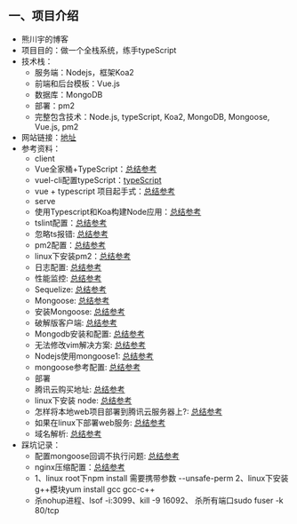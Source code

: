 ## 一、项目介绍
- 熊川宇的博客
- 项目目的：做一个全栈系统，练手typeScript
- 技术栈：
    - 服务端：Nodejs，框架Koa2
    - 前端和后台模板：Vue.js
    - 数据库：MongoDB
    - 部署：pm2
    - 完整包含技术：Node.js, typeScript, Koa2, MongoDB, Mongoose, Vue.js, pm2
- 网站链接：<a href="http://lovebhs.xyz/guide">地址</a>
- 参考资料：
    - client
    - Vue全家桶+TypeScript：<a href="https://www.jianshu.com/p/6c064270691f">总结参考</a>
    - vuel-cli配置typeScript：<a href="https://github.com/vuejs/vue-cli/tree/dev/packages/%40vue/cli-plugin-typescript">typeScript</a>
    - vue + typescript 项目起手式：<a href="https://segmentfault.com/a/1190000011744210?utm_source=tag-newest">总结参考</a>
    - serve
    - 使用Typescript和Koa构建Node应用：<a href="https://www.jianshu.com/p/1a91f36e5153">总结参考</a>
    - tslint配置：<a href="https://mssn.midea.com/ask/?/article/244">总结参考</a>
    - 忽略ts报错: <a href="https://www.cnblogs.com/samxiong/p/11375058.html">总结参考</a>
    - pm2配置：<a href="https://www.jianshu.com/p/70ced477e5bd">总结参考</a>
    - linux下安装pm2：<a href="https://my.oschina.net/u/2252639/blog/1798667">总结参考</a>
    - 日志配置: <a href="https://github.com/log4js-node/log4js-node">总结参考</a>
    - 性能监控: <a href="https://www.cnblogs.com/fundebug/p/8633211.html">总结参考</a>
    - Sequelize: <a href="https://www.jianshu.com/p/c148a3e9e39b">总结参考</a>
    - Mongoose: <a href="https://www.jianshu.com/p/c148a3e9e39b">总结参考</a>
    - 安装Mongoose: <a href="https://www.runoob.com/mongodb/mongodb-osx-install.html">总结参考</a>
    - 破解版客户端: <a href="https://xclient.info/s/navicat-for-mongodb.html">总结参考</a>
    - Mongodb安装和配置: <a href="https://www.jianshu.com/p/f905a9a7fa1f">总结参考</a>
    - 无法修改vim解决方案: <a href="https://www.jianshu.com/p/fd02aed430fd">总结参考</a>
    - Nodejs使用mongoose1: <a href="https://segmentfault.com/a/1190000008245062">总结参考</a>
    - mongoose参考配置: <a href="https://www.jianshu.com/p/210d3f55af17">总结参考</a>
    - 部署
    - 腾讯云购买地址: <a href="https://cloud.tencent.com/act/seckill?from=11091">总结参考</a>
    - linux下安装 node: <a href="https://www.jianshu.com/p/8cdbe4f4b533">总结参考</a>
    - 怎样将本地web项目部署到腾讯云服务器上?: <a href="https://www.jianshu.com/p/910eda312de7">总结参考</a>
    - 如果在linux下部署web服务: <a href="https://blog.csdn.net/zhydream77/article/details/79683912">总结参考</a>
    - 域名解析: <a href="https://jingyan.baidu.com/article/0bc808fc2c6a851bd485b92a.html">总结参考</a>
- 踩坑记录：
    - 配置mongoose回调不执行问题: <a href="https://blog.csdn.net/moumaobuchiyu/article/details/54884916">总结参考</a>
    - nginx压缩配置：<a href="https://www.jianshu.com/p/cc61d74104e5">总结参考</a>
    - 1、linux root下npm install 需要携带参数 --unsafe-perm 2、linux下安装g++模块yum install gcc gcc-c++
    - 杀nohup进程、lsof -i:3099、kill -9 16092、 杀所有端口sudo fuser -k 80/tcp

    

